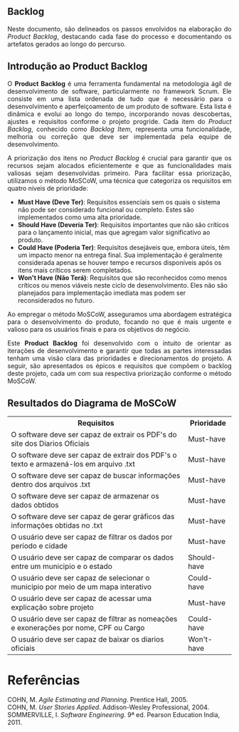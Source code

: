 ## Backlog

<p align="justify">Neste documento, são delineados os passos envolvidos na elaboração do <i>Product Backlog</i>, destacando cada fase do processo e documentando os artefatos gerados ao longo do percurso.</p>

## Introdução ao Product Backlog

<p align="justify">O <b>Product Backlog</b> é uma ferramenta fundamental na metodologia ágil de desenvolvimento de software, particularmente no framework Scrum. Ele consiste em uma lista ordenada de tudo que é necessário para o desenvolvimento e aperfeiçoamento de um produto de software. Esta lista é dinâmica e evolui ao longo do tempo, incorporando novas descobertas, ajustes e requisitos conforme o projeto progride. Cada item do <i>Product Backlog</i>, conhecido como <i>Backlog Item</i>, representa uma funcionalidade, melhoria ou correção que deve ser implementada pela equipe de desenvolvimento.</p>

<p align="justify">A priorização dos itens no <i>Product Backlog</i> é crucial para garantir que os recursos sejam alocados eficientemente e que as funcionalidades mais valiosas sejam desenvolvidas primeiro. Para facilitar essa priorização, utilizamos o método MoSCoW, uma técnica que categoriza os requisitos em quatro níveis de prioridade:</p>

- <b>Must Have (Deve Ter)</b>: Requisitos essenciais sem os quais o sistema não pode ser considerado funcional ou completo. Estes são implementados como uma alta prioridade.
- <b>Should Have (Deveria Ter)</b>: Requisitos importantes que não são críticos para o lançamento inicial, mas que agregam valor significativo ao produto.
- <b>Could Have (Poderia Ter)</b>: Requisitos desejáveis que, embora úteis, têm um impacto menor na entrega final. Sua implementação é geralmente considerada apenas se houver tempo e recursos disponíveis após os itens mais críticos serem completados.
- <b>Won't Have (Não Terá)</b>: Requisitos que são reconhecidos como menos críticos ou menos viáveis neste ciclo de desenvolvimento. Eles não são planejados para implementação imediata mas podem ser reconsiderados no futuro.

<p align="justify">Ao empregar o método MoSCoW, asseguramos uma abordagem estratégica para o desenvolvimento do produto, focando no que é mais urgente e valioso para os usuários finais e para os objetivos do negócio.</p>

<p align="justify">Este <b>Product Backlog</b> foi desenvolvido com o intuito de orientar as iterações de desenvolvimento e garantir que todas as partes interessadas tenham uma visão clara das prioridades e direcionamentos do projeto. A seguir, são apresentados os épicos e requisitos que compõem o backlog deste projeto, cada um com sua respectiva priorização conforme o método MoSCoW.</p>

## Resultados do Diagrama de MoSCoW

<table style="width: 100%;">
  <tr>
    <th>Requisitos</th>
    <th>Prioridade</th>
  </tr>
  <tr>
    <td>O software deve ser capaz de extrair os PDF's do site dos Diarios Oficiais</td>
    <td>Must-have</td>
  </tr>
  <tr>
    <td>O software deve ser capaz de extrair dos PDF's o texto e armazená-los em arquivo .txt</td>
    <td>Must-have</td>
  </tr>
  <tr>
    <td>O software deve ser capaz de buscar informações dentro dos arquivos .txt</td>
    <td>Must-have</td>
  </tr>
  <tr>
    <td>O software deve ser capaz de armazenar os dados obtidos</td>
    <td>Must-have</td>
  </tr>
  <tr>
    <td>O software deve ser capaz de gerar gráficos das informações obtidas no .txt</td>
    <td>Must-have</td>
  </tr>
  <tr>
    <td>O usuário deve ser capaz de filtrar os dados por período e cidade</td>
    <td>Must-have</td>
  </tr>
  <tr>
    <td>O usuário deve ser capaz de comparar os dados entre um municipio e o estado</td>
    <td>Should-have</td>
  </tr>
  <tr>
    <td>O usuário deve ser capaz de selecionar o municipio por meio de um mapa interativo</td>
    <td>Could-have</td>
  </tr>
  <tr>
    <td>O usuário deve ser capaz de acessar uma explicação sobre projeto</td>
    <td>Must-have</td>
  </tr>
  <tr>
    <td>O usuário deve ser capaz de filtrar as nomeações e exonerações por nome, CPF ou Cargo</td>
    <td>Could-have</td>
  </tr>
  <tr>
    <td>O usuário deve ser capaz de baixar os diarios oficiais</td>
    <td>Won't-have</td>
  </tr>
</table>



# Referências

COHN, M. *Agile Estimating and Planning*. Prentice Hall, 2005.  
COHN, M. *User Stories Applied*. Addison-Wesley Professional, 2004.  
SOMMERVILLE, I. *Software Engineering*. 9ª ed. Pearson Education India, 2011.

